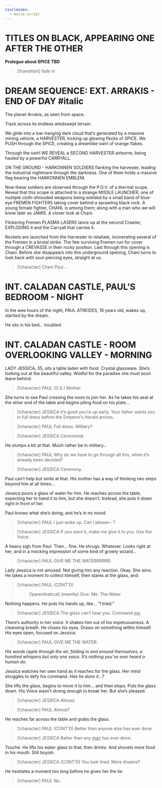 ```yaml
---
cssclasses:
  - movie-script
---
```


# TITLES ON BLACK, APPEARING ONE AFTER THE OTHER

**Prologue about SPICE TBD**

> [!transition] fade in

# DREAM SEQUENCE: EXT. ARRAKIS - END OF DAY #italic

The planet Arrakis, as seen from space.

Track across its endless windswept terrain.

We glide into a low-hanging dark cloud that’s generated by a massive mining vehicle, a HARVESTER, kicking up glowing flecks of SPICE. We PUSH through the SPICE, creating a dreamlike swirl of orange flakes.

Through the swirl WE REVEAL a SECOND HARVESTER airborne, being hauled by a powerful CARRYALL.

ON THE GROUND - HARKONNEN SOLDIERS flanking the harvester, leading the industrial nightmare through the darkness. One of them holds a massive flag bearing the HARKONNEN EMBLEM.

Now these soldiers are observed through the P.O.V. of a thermal scope. Reveal that this scope is attached to a strange MISSLE LAUNCHER, one of multiple cloth-shrouded weapons being wielded by a small band of blue-eye FREMEN FIGHTERS taking cover behind a sprawling black rock. A young female fighter, CHANI, is among them; along with a man who we will know later as JAMIS. A closer look at Chani.

Flickering Fremen PLASMA LASERS lance up at the second Crawler, EXPLODING it and the Carryall that carries it.

Rockets are launched from the Harvester to retaliate, incinerating several of the Fremen in a brutal strike. The few surviving Fremen run for cover through a CREVASSE in their rocky position. Last through this opening is Chani. Before she disappears into this underground opening, Chani turns to look back with soul-piercing eyes, straight at us.

> [!character] Chani
> Paul...

# INT. CALADAN CASTLE, PAUL’S BEDROOM - NIGHT

In the wee hours of the night, PAUL ATREIDES, 16 years old, wakes up, startled by the dream.

He sits in his bed... troubled.

# INT. CALADAN CASTLE - ROOM OVERLOOKING VALLEY - MORNING

LADY JESSICA, 35, sits a table laden with food. Crystal glassware. She’s looking out at the beautiful valley. Wistful for the paradise she must soon leave behind.

> [!character] PAUL (O.S.)
> Mother.

She turns to see Paul crossing the room to join her. As he takes his seat at the other end of the table and begins piling food on his plate...

> [!character] JESSICA
> It’s good you’re up early. Your father wants you in full dress before the Emperor’s Herald arrives.

> [!character] PAUL
> Full dress. Military?

> [!character] JESSICA
> Ceremonial.

He slumps a bit at that. Much rather be in military...

> [!character] PAUL
> Why do we have to go through all this, when it’s already been decided?

> [!character] JESSICA
> Ceremony.

Paul can’t help but smile at that. His mother has a way of thinking two steps beyond him at all times...

Jessica pours a glass of water for him. He reaches across the table, expecting her to hand it to him, but she doesn’t. Instead, she puts it down right in front of her.

Paul knows what she’s doing, and he’s in no mood.

> [!character] PAUL
> I just woke up. Can I please‑‑ ?

> [!character] JESSICA
> If you want it, make me give it to you. Use the Voice.

A heavy sigh from Paul. Then... fine. He shrugs. Whatever. Looks right at her, and in a mocking impression of some kind of growly wizard...

> [!character] PAUL
> GIVE ME THE WATERRRRRR.

Lady Jessica is not amused. Not giving him any reaction. Okay. She wins. He takes a moment to collect himself, then stares at the glass, and:

> [!character] PAUL (CONT'D)
> > [!parenthetical] (intently)
> Give. Me. The Water.

Nothing happens. He puts his hands up, like... “I tried.”

> [!character] JESSICA
> The glass can’t hear you.
> Command <u>me</u>.

There’s authority in her voice. It shakes him out of his impetuousness. A cleansing breath. He closes his eyes. Draws on something within himself. His eyes open, focused on Jessica:

> [!character] PAUL
> GIVE ME THE WATER.

*His words ripple through the air, folding in and around themselves, a hundred whispers but only one voice. It’s nothing you’ve ever heard a human do.*

Jessica watches her own hand as it reaches for the glass. Her mind struggles to defy his command. *Has he done it...?*

She lifts the glass, begins to move it to him... and then stops. Puts the glass down. His Voice wasn’t strong enough to break her. But she’s pleased.

> [!character] JESSICA
> Almost.

> [!character] PAUL
> Almost?

He reaches far across the table and grabs the glass.

> [!character] PAUL (CONT'D)
> Better than anyone else has ever done.

> [!character] JESSICA
> Better than any <u>man</u> has ever done.

Touché. He lifts his water glass to that, then drinks. And shovels more food in his mouth. Still boyish.

> [!character] JESSICA (CONT'D)
> You look tired. More dreams?

He hesitates a moment too long before he gives her the lie:

> [!character] PAUL
> No.